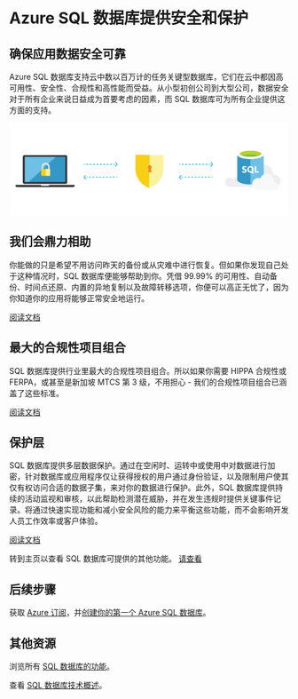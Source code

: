 <properties
   pageTitle="Azure SQL 数据库提供安全和保护"
   description="了解 SQL 数据库如何帮助提供安全和保护"
   keywords=""
   services="sql-database"
   documentationCenter=""
   authors="carlrabeler"
   manager="jhubbard"
   editor=""/>

<tags
   ms.service="sql-database"
   ms.date="06/23/2016"
   wacn.date="08/15/2016"/>
   
# Azure SQL 数据库提供安全和保护

## 确保应用数据安全可靠

Azure SQL 数据库支持云中数以百万计的任务关键型数据库，它们在云中都因高可用性、安全性、合规性和高性能而受益。从小型初创公司到大型公司，数据安全对于所有企业来说日益成为首要考虑的因素，而 SQL 数据库可为所有企业提供这方面的支持。

![帮助提供安全和保护](./media/sql-database-helps-secures-and-protects/sql-database-helps-secures-and-protects.png)

## 我们会鼎力相助

你能做的只是希望不用访问昨天的备份或从灾难中进行恢复。但如果你发现自己处于这种情况时，SQL 数据库便能够帮助到你。凭借 99.99% 的可用性、自动备份、时间点还原、内置的异地复制以及故障转移选项，你便可以高正无忧了，因为你知道你的应用将能够正常安全地运行。

[阅读文档](/documentation/articles/sql-database-business-continuity/)

## 最大的合规性项目组合

SQL 数据库提供行业里最大的合规性项目组合。所以如果你需要 HIPPA 合规性或 FERPA，或甚至是新加坡 MTCS 第 3 级，不用担心 - 我们的合规性项目组合已涵盖了这些标准。

[阅读文档](https://www.trustcenter.cn/zh-cn/compliance/default.html)

## 保护层

SQL 数据库提供多层数据保护。通过在空闲时、运转中或使用中对数据进行加密，针对数据库或应用程序仅让获得授权的用户通过身份验证，以及限制用户使其仅有权访问合适的数据子集，来对你的数据进行保护。此外，SQL 数据库提供持续的活动监视和审核，以此帮助检测潜在威胁，并在发生违规时提供关键事件记录。将通过快速实现功能和减小安全风险的能力来平衡这些功能，而不会影响开发人员工作效率或客户体验。

[阅读文档](http://go.microsoft.com/fwlink/?LinkID=787593)

转到主页以查看 SQL 数据库可提供的其他功能。
[请查看](/home/features/sql-database)

## 后续步骤

获取 [Azure 订阅](/pricing/1rmb-trial)，并[创建你的第一个 Azure SQL 数据库](/documentation/articles/sql-database-get-started/)。

## 其他资源

浏览所有 [SQL 数据库的功能](/home/features/sql-database)。
 
查看 [SQL 数据库技术概述](/documentation/articles/sql-database-technical-overview/)。

<!---HONumber=Mooncake_0808_2016-->